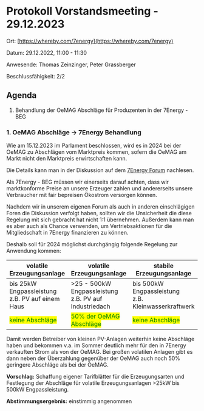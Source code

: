 # Protokoll Vorstandsmeeting - 29.12.2023

Ort: [https://whereby.com/7energy](https://whereby.com/7energy)

Datum: 29.12.2022, 11:00 - 11:30

Anwesende: Thomas Zeinzinger, Peter Grassberger&#x20;

Beschlussfähigkeit: 2/2

## Agenda

1. Behandlung der OeMAG Abschläge für Produzenten in der 7Energy - BEG&#x20;

### 1. OeMAG Abschläge -> 7Energy Behandlung&#x20;

Wie am 15.12.2023 im Parlament beschlossen, wird es in 2024 bei der OeMAG zu Abschlägen vom Marktpreis kommen, sofern die OeMAG am Markt nicht den Marktpreis erwirtschaften kann.&#x20;

Die Details kann man in der Diskussion auf dem [7Energy Forum](https://forum.7energy.at/t/oemag-marktpreis-in-zukunft-mit-day-ahead-preis-deckelung/103/1) nachlesen.&#x20;

Als 7Energy - BEG müssen wir einerseits darauf achten, dass wir marktkonforme Preise an unsere Erzeuger zahlen und andererseits unsere Verbraucher mit fair bepreisen Ökostrom versorgen können.  &#x20;

Nachdem wir in unserem eigenen Forum als auch in anderen einschlägigen Foren die Diskussion verfolgt haben, sollten wir die Unsicherheit die diese Regelung mit sich gebracht hat nicht 1:1 übernehmen. Außerdem kann man es aber auch als Chance verwenden, um Vertriebsaktionen für die Mitgliedschaft in 7Energy finanzieren zu können.  &#x20;

Deshalb soll für 2024 möglichst durchgängig folgende Regelung zur Anwendung kommen: &#x20;

<table><thead><tr><th width="251">volatile Erzeugungsanlage</th><th width="253">volatile Erzeugungsanlage</th><th>stabile Erzeugungsanlage</th></tr></thead><tbody><tr><td>bis 25kW Engpassleistung<br>z.B. PV auf einem Haus</td><td>>25 - 500kW Engpassleistung<br>z.B. PV auf Industriedach</td><td>bis 500kW Engpassleistung<br>z.B. Kleinwasserkraftwerk</td></tr><tr><td><mark style="color:green;">keine Abschläge</mark></td><td><mark style="color:green;">50% der OeMAG Abschläge</mark></td><td><mark style="color:green;">keine Abschläge</mark></td></tr></tbody></table>

Damit werden Betreiber von kleinen PV-Anlagen weiterhin keine Abschläge haben und bekommen v.a. im Sommer deutlich mehr für den in 7Energy verkauften Strom als von der OeMAG. Bei großen volatilen Anlagen gibt es dann neben der Überzahlung gegenüber der OeMAG auch noch 50% geringere Abschläge als bei der OeMAG.   &#x20;

**Vorschlag:** Schaffung eigener Tarifblätter für die Erzeugungsarten und Festlegung der Abschläge für volatile Erzeugungsanlagen >25kW bis 500kW Engpassleistung.   &#x20;

**Abstimmungsergebnis:** einstimmig angenommen
